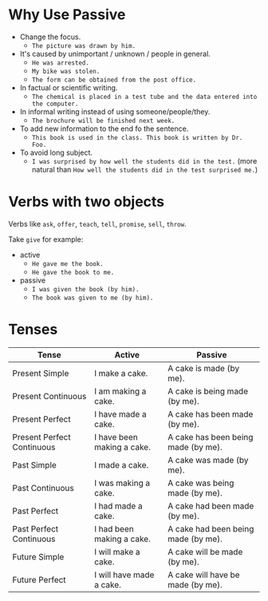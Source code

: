 # Why Use Passive

- Change the focus.
  - `The picture was drawn by him.`
- It's caused by unimportant / unknown / people in general.
  - `He was arrested.`
  - `My bike was stolen.`
  - `The form can be obtained from the post office.`
- In factual or scientific writing.
  - `The chemical is placed in a test tube and the data entered into the computer.`
- In informal writing instead of using someone/people/they.
  - `The brochure will be finished next week.`
- To add new information to the end fo the sentence.
  - `This book is used in the class. This book is written by Dr. Foo.`
- To avoid long subject.
  - `I was surprised by how well the students did in the test.` (more natural than `How well the students did in the test surprised me.`)

# Verbs with two objects

Verbs like `ask`, `offer`, `teach`, `tell`, `promise`, `sell`, `throw`.

Take `give` for example:
- active
  - `He gave me the book.`
  - `He gave the book to me.`
- passive
  - `I was given the book (by him).`
  - `The book was given to me (by him).`

# Tenses

| Tense                      | Active                     | Passive                             |
| -------------------------- | -------------------------- | ----------------------------------- |
| Present Simple             | I make a cake.             | A cake is made (by me).             |
| Present Continuous         | I am making a cake.        | A cake is being made (by me).       |
| Present Perfect            | I have made a cake.        | A cake has been made (by me).       |
| Present Perfect Continuous | I have been making a cake. | A cake has been being made (by me). |
| Past Simple                | I made a cake.             | A cake was made (by me).            |
| Past Continuous            | I was making a cake.       | A cake was being made (by me).      |
| Past Perfect               | I had made a cake.         | A cake had been made (by me).       |
| Past Perfect Continuous    | I had been making a cake.  | A cake had been being made (by me). |
| Future Simple              | I will make a cake.        | A cake will be made (by me).        |
| Future Perfect             | I will have made a cake.   | A cake will have be made (by me).   |